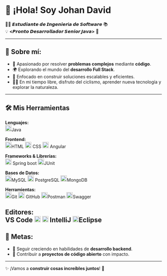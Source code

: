 # 👋 ¡Hola! Soy Johan David  

👨‍💻 **𝙀𝙨𝙩𝙪𝙙𝙞𝙖𝙣𝙩𝙚 𝙙𝙚 𝙄𝙣𝙜𝙚𝙣𝙞𝙚𝙧í𝙖 𝙙𝙚 𝙎𝙤𝙛𝙩𝙬𝙖𝙧𝙚** 📚  
💡 **<𝙋𝙧𝙤𝙣𝙩𝙤 𝘿𝙚𝙨𝙖𝙧𝙧𝙤𝙡𝙡𝙖𝙙𝙤𝙧 𝙎𝙚𝙣𝙞𝙤𝙧 𝙅𝙖𝙫𝙖>** 🚀  

---

## 🌟 **Sobre mí:**

- 🔧 Apasionado por resolver **problemas complejos** mediante **código**.  
- 🌍 Explorando el mundo del **desarrollo Full Stack**.  
- 🎯 Enfocado en construir soluciones escalables y eficientes.  
- 🚴‍♂️ En mi tiempo libre, disfruto del ciclismo, aprender nueva tecnología y explorar la naturaleza.  

---

## 🛠️ Mis Herramientas

**Lenguajes:**  
<img src="https://cdn.jsdelivr.net/gh/devicons/devicon/icons/java/java-original.svg" width="20" alt="Java" />Java 

**Frontend:**  
<img src="https://cdn.jsdelivr.net/gh/devicons/devicon/icons/html5/html5-original.svg" width="20" alt="HTML" />HTML <img src="https://cdn.jsdelivr.net/gh/devicons/devicon/icons/css3/css3-original.svg" width="20" alt="CSS" /> CSS  <img src="https://cdn.jsdelivr.net/gh/devicons/devicon/icons/angularjs/angularjs-original.svg" width="20" alt="Angular" />  Angular 

**Frameworks & Librerías:**  
<img src="https://cdn.jsdelivr.net/gh/devicons/devicon/icons/spring/spring-original.svg" width="20" alt="Spring" /> Spring boot  <img src="https://cdn.jsdelivr.net/gh/devicons/devicon/icons/junit/junit-original.svg" width="20" alt="JUnit" />JUnit 

**Bases de Datos:**  
<img src="https://cdn.jsdelivr.net/gh/devicons/devicon/icons/mysql/mysql-original.svg" width="20" alt="MySQL" />MySQL  <img src="https://cdn.jsdelivr.net/gh/devicons/devicon/icons/postgresql/postgresql-original.svg" width="20" alt="PostgreSQL" /> PostgreSQL  <img src="https://cdn.jsdelivr.net/gh/devicons/devicon/icons/mongodb/mongodb-original.svg" width="20" alt="MongoDB" />MongoDB 

**Herramientas:**  
<img src="https://cdn.jsdelivr.net/gh/devicons/devicon/icons/git/git-original.svg" width="20" alt="Git" />Git  <img src="https://cdn.jsdelivr.net/gh/devicons/devicon/icons/github/github-original.svg" width="20" alt="GitHub" /> GitHub  <img src="https://cdn.jsdelivr.net/gh/devicons/devicon/icons/postman/postman-original.svg" width="20" alt="Postman" />Postman   <img src="https://cdn.jsdelivr.net/gh/devicons/devicon/icons/swagger/swagger-original.svg" width="20" alt="Swagger" />Swagger 

**Editores:**  
VS Code <img src="https://cdn.jsdelivr.net/gh/devicons/devicon/icons/vscode/vscode-original.svg" width="20" alt="VS Code" />  <img src="https://cdn.jsdelivr.net/gh/devicons/devicon/icons/intellij/intellij-original.svg" width="20" alt="IntelliJ" />  IntelliJ <img src="https://cdn.jsdelivr.net/gh/devicons/devicon/icons/eclipse/eclipse-original.svg" width="20" alt="Eclipse" />Eclipse 
---

## 🎯 **Metas:**

- 🌱 Seguir creciendo en habilidades de **desarrollo backend**.  
- 🚀 Contribuir a **proyectos de código abierto** con impacto.  

---

✨ ¡Vamos a **construir cosas increíbles juntos**! 🚀















